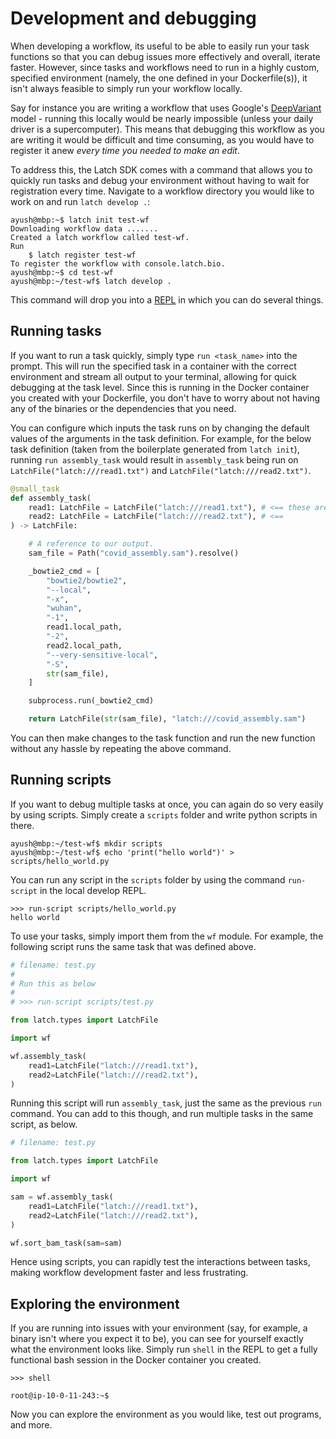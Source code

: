 <!-- # Iterative development

Ideas:
- Sandbox environment for testing and debugging

It is often helpful to iteratively test and debug your workflow before registering them to Latch. The Latch SDK provides the command `latch develop` to enable fast local testing and debugging of workflows on Latch.

To open up a session for debugging, first navigate to your workflow directory:
```
$ ls
covid-wf

$ cd covid-wf
```

Make sure that your workflow is first registered on Latch:
```
$ latch register --remote .
```

Then, you can open a development session with:
```
$ latch develop .
```
Output:
```
Copying your local changes...
Could not find /Users/hannahle/Documents/GitHub/covid-wf/data - skipping
Could not find /Users/hannahle/Documents/GitHub/covid-wf/scripts - skipping
Done.
Successfully connected to remote instance.
Pulling 4034_covid-wf, this will only take a moment...
Image successfully pulled.

>>>
```


## Example Iterative Development Flow
To demonstrate how to use `latch develop`, we will walk through an end-to-end flow of building and debugging a workflow from scratch.

## Prerequisites
* Install [Latch](../getting_started/quick_start.md)
* Have a conceptual understanding of how Latch workflows work through reading the [Quickstart](../getting_started/quick_start.md) and [Authoring your own workflow](../getting_started/authoring_your_workflow.md)

## Building a Simple Variant Calling Workflow



### The difference between `latch develop` and calling a script from Python

### What happens behind when you run `latch develop`


Executing workflows on the LatchBio platform is heavily encouraged for consistent behavior.

Workflows often deal with enormous files that are too large for local development environments and sometimes require computing resources that cannot be accommodated by local machines or are just unavailable (eg. GPUs).  Thus, there are many cases when local executions with smaller files or reduced resources may behave differently than on properly configured cloud infrastructure. Local execution should never be a substitute for testing workflow logic on the platform itself.

However, the ability to quickly iterate and debug task logic locally is
certainly useful for teasing out many types of bugs.

Using a `if __name__ == "__main__":` clause is a useful way to tag local function calls with sample values. Running `python3 wf/__init__.py` will become an entrypoint for quick debugging.

Here is an example of a minimal `wf/__init__.py` file that demonstrates local
execution:

```python
from pathlib import Path

from latch import small_task, workflow
from latch.types import LatchFile


@small_task
def foo(a: LatchFile) -> LatchFile:

    with open(a) as f:
        print(f.read())

    b = Path("new.txt").resolve()
    with open(b, "w") as f:
        f.write("somenewtext")

    return LatchFile(str(b), "latch:///remote_location/a.txt")


@workflow
def bar(a: LatchFile) -> LatchFile:
    """
    ...
    """
    return foo(a=a)


if __name__ == "__main__":
    bar(a=LatchFile("/root/reads.fa"))
```

Note that all provided values must be python literals and must be valid
parameter values given the respective parameter type.

## File Behavior

This is false - ayush
`
When a workflow is executing locally, remote path handling will be ignored. This
means there will be no attempt to copy data from remote paths when ingesting or
returning parameter values. Workflow logic will strictly read and write from the
`local_path` property of the `LatchFile`/`LatchDir` type (first argument). -->

# Development and debugging

When developing a workflow, its useful to be able to easily run your task functions so that you can debug issues more
effectively and overall, iterate faster. However, since tasks and workflows need to run in a highly custom, specified
environment (namely, the one defined in your Dockerfile(s)), it isn't always feasible to simply run your workflow
locally.

Say for instance you are writing a workflow that uses Google's [DeepVariant](https://github.com/google/deepvariant)
model - running this locally would be nearly impossible (unless your daily driver is a supercomputer). This means that
debugging this workflow as you are writing it would be difficult and time consuming, as you would have to register it
anew *every time you needed to make an edit*.

To address this, the Latch SDK comes with a command that allows you to quickly run tasks and debug your environment
without having to wait for registration every time. Navigate to a workflow directory you would like to work on and run
 `latch develop .`:

```console
ayush@mbp:~$ latch init test-wf
Downloading workflow data .......
Created a latch workflow called test-wf.
Run
    $ latch register test-wf
To register the workflow with console.latch.bio.
ayush@mbp:~$ cd test-wf
ayush@mbp:~/test-wf$ latch develop .
```

This command will drop you into a [REPL](https://en.wikipedia.org/wiki/Read%E2%80%93eval%E2%80%93print_loop) in which
you can do several things.

## Running tasks

If you want to run a task quickly, simply type `run <task_name>` into the prompt. This will run the specified task in a
container with the correct environment and stream all output to your terminal, allowing for quick debugging at the task
level. Since this is running in the Docker container you created with your Dockerfile, you don't have to worry about not
having any of the binaries or the dependencies that you need.

You can configure which inputs the task runs on by changing the default values of the arguments in the task definition.
For example, for the below task definition (taken from the boilerplate generated from `latch init`), running
`run assembly_task` would result in `assembly_task` being run on `LatchFile("latch:///read1.txt")` and
`LatchFile("latch:///read2.txt")`.

```python
@small_task
def assembly_task(
    read1: LatchFile = LatchFile("latch:///read1.txt"), # <== these are what the task will be run on
    read2: LatchFile = LatchFile("latch:///read2.txt"), # <==
) -> LatchFile:

    # A reference to our output.
    sam_file = Path("covid_assembly.sam").resolve()

    _bowtie2_cmd = [
        "bowtie2/bowtie2",
        "--local",
        "-x",
        "wuhan",
        "-1",
        read1.local_path,
        "-2",
        read2.local_path,
        "--very-sensitive-local",
        "-S",
        str(sam_file),
    ]

    subprocess.run(_bowtie2_cmd)

    return LatchFile(str(sam_file), "latch:///covid_assembly.sam")
```

You can then make changes to the task function and run the new function without any hassle by repeating the above
command.

## Running scripts

If you want to debug multiple tasks at once, you can again do so very easily by using scripts. Simply create a
`scripts` folder and write python scripts in there.

```console
ayush@mbp:~/test-wf$ mkdir scripts
ayush@mbp:~/test-wf$ echo 'print("hello world")' > scripts/hello_world.py
```

You can run any script in the `scripts` folder by using the command `run-script` in the local develop REPL.

```console
>>> run-script scripts/hello_world.py
hello world
```

To use your tasks, simply import them from the `wf` module. For example, the following script runs the same task that
was defined above.

```python
# filename: test.py
#
# Run this as below
#
# >>> run-script scripts/test.py

from latch.types import LatchFile

import wf

wf.assembly_task(
    read1=LatchFile("latch:///read1.txt"),
    read2=LatchFile("latch:///read2.txt"),
)
```

Running this script will run `assembly_task`, just the same as the previous `run` command. You can add to this though,
and run multiple tasks in the same script, as below.

```python
# filename: test.py

from latch.types import LatchFile

import wf

sam = wf.assembly_task(
    read1=LatchFile("latch:///read1.txt"),
    read2=LatchFile("latch:///read2.txt"),
)

wf.sort_bam_task(sam=sam)
```

Hence using scripts, you can rapidly test the interactions between tasks, making workflow development faster and less
frustrating.

## Exploring the environment

If you are running into issues with your environment (say, for example, a binary isn't where you expect it to be), you can see for yourself exactly what the environment looks like. Simply run `shell` in the REPL to get a fully functional bash session in the Docker container you created.

```console
>>> shell

root@ip-10-0-11-243:~$
```

Now you can explore the environment as you would like, test out programs, and more.
